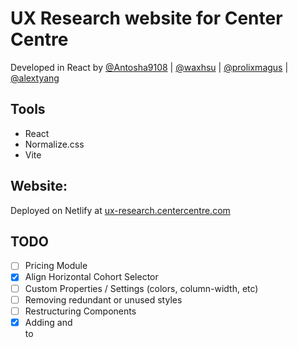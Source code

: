 # UX Research website for Center Centre

Developed in React by [@Antosha9108](https://github.com/Antosha9108) | [@waxhsu](https://github.com/waxhsu) | [@prolixmagus](https://github.com/prolixmagus) | [@alextyang](https://github.com/alextyang)

## Tools

-   React
-   Normalize.css
-   Vite

## Website:

Deployed on Netlify at [ux-research.centercentre.com](https://ux-research.centercentre.com/)

## TODO

-   [ ] Pricing Module
-   [x] Align Horizontal Cohort Selector
-   [ ] Custom Properties / Settings (colors, column-width, etc)
-   [ ] Removing redundant or unused styles
-   [ ] Restructuring Components
-   [x] Adding <Navigation /> and <Footer /> to <Routes>

